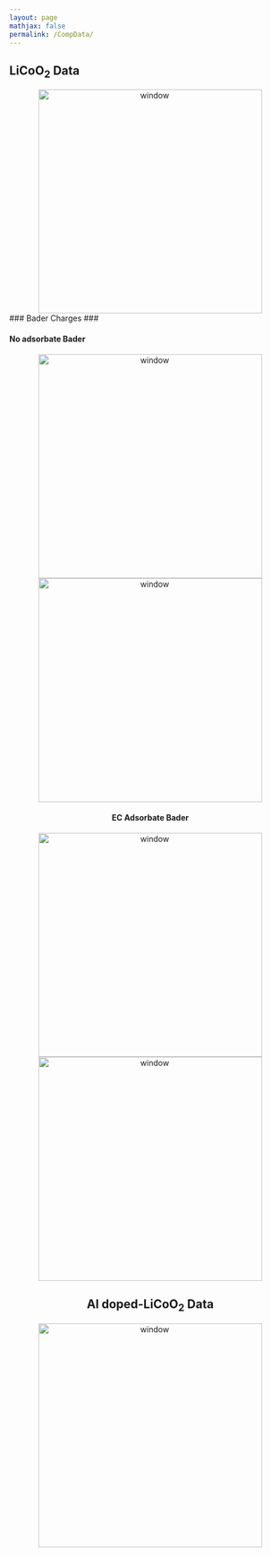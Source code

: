 ```yaml
---
layout: page
mathjax: false 
permalink: /CompData/
---
```


## LiCoO<sub>2</sub> Data


<center><img src="../Images/LiCoO2data.png" alt="window" style="width: 400px;"/><br>
</center>
### Bader Charges ###

#### No adsorbate Bader ####

<center><img src="../Images/LiCoO2bader1.png" alt="window" style="width: 400px;"/><br>
<center><img src="../Images/LiCoO2bader2.png" alt="window" style="width: 400px;"/><br>
</center>

#### EC Adsorbate Bader #####

<center><img src="../Images/LiCoO2Liadsbader1.png" alt="window" style="width: 400px;"/><br>
<center><img src="../Images/LiCoO2Liadsbader2.png" alt="window" style="width: 400px;"/><br>
</center>



## Al doped-LiCoO<sub>2</sub> Data ##



<center>

<img src="../Images/AlLiCoO2data.png" alt="window" style="width: 400px;"/><br>


</center>




